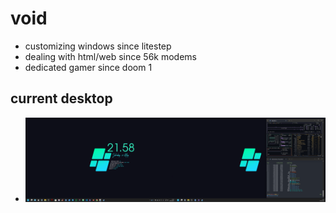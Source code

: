 # void

- customizing windows since litestep
- dealing with html/web since 56k modems
- dedicated gamer since doom 1

## current desktop
- ![dekstop:lates](desktop-040524.png "desktop-040524")
